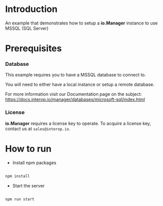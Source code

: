 # Introduction

An example that demonstrates how to setup a **io.Manager** instance to use MSSQL (SQL Server)

# Prerequisites

### Database

This example requires you to have a MSSQL database to connect to.

You will need to either have a local instance or setup a remote database.

For more information visit our Documentation page on the subject: https://docs.interop.io/manager/databases/microsoft-sql/index.html

### License

**io.Manager** requires a license key to operate. To acquire a license key, contact us at `sales@interop.io`.

# How to run

- Install npm packages

```sh

npm install

```

- Start the server

```sh

npm run start

```
